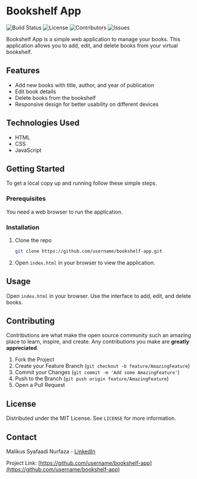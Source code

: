 
# Bookshelf App

![Build Status](https://img.shields.io/badge/build-passing-brightgreen)
![License](https://img.shields.io/badge/license-MIT-blue)
![Contributors](https://img.shields.io/github/contributors/username/bookshelf-app)
![Issues](https://img.shields.io/github/issues/username/bookshelf-app)

Bookshelf App is a simple web application to manage your books. This application allows you to add, edit, and delete books from your virtual bookshelf.

## Features

- Add new books with title, author, and year of publication
- Edit book details
- Delete books from the bookshelf
- Responsive design for better usability on different devices

## Technologies Used

- HTML
- CSS
- JavaScript

## Getting Started

To get a local copy up and running follow these simple steps.

### Prerequisites

You need a web browser to run the application.

### Installation

1. Clone the repo

   ```sh
   git clone https://github.com/username/bookshelf-app.git
   ```

2. Open `index.html` in your browser to view the application.

## Usage

Open `index.html` in your browser. Use the interface to add, edit, and delete books.

## Contributing

Contributions are what make the open source community such an amazing place to learn, inspire, and create. Any contributions you make are **greatly appreciated**.

1. Fork the Project
2. Create your Feature Branch (`git checkout -b feature/AmazingFeature`)
3. Commit your Changes (`git commit -m 'Add some AmazingFeature'`)
4. Push to the Branch (`git push origin feature/AmazingFeature`)
5. Open a Pull Request

## License

Distributed under the MIT License. See `LICENSE` for more information.

## Contact

Malikus Syafaadi Nurfaza - [LinkedIn](https://www.linkedin.com/in/malikussyafaadinurfaza/)

Project Link: [https://github.com/username/bookshelf-app](https://github.com/username/bookshelf-app)
